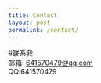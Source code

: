```yaml
---  
title: Contact  
layout: post  
permalink: /contact/  
---  
```

#联系我  
邮箱: <a href="mailto:641570479@qq.com">641570479@qq.com</a>  
QQ:641570479  
